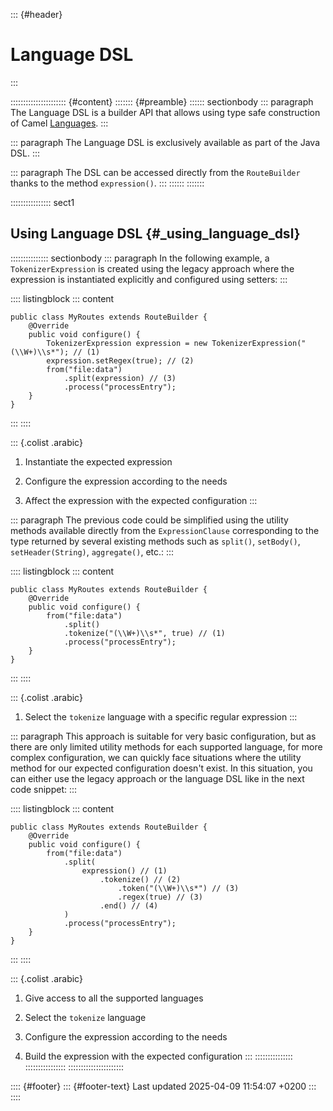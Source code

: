 ::: {#header}
# Language DSL
:::

:::::::::::::::::::::: {#content}
::::::: {#preamble}
:::::: sectionbody
::: paragraph
The Language DSL is a builder API that allows using type safe
construction of Camel [Languages](languages.html).
:::

::: paragraph
The Language DSL is exclusively available as part of the Java DSL.
:::

::: paragraph
The DSL can be accessed directly from the `RouteBuilder` thanks to the
method `expression()`.
:::
::::::
:::::::

:::::::::::::::: sect1
## Using Language DSL {#_using_language_dsl}

::::::::::::::: sectionbody
::: paragraph
In the following example, a `TokenizerExpression` is created using the
legacy approach where the expression is instantiated explicitly and
configured using setters:
:::

:::: listingblock
::: content
``` highlight
public class MyRoutes extends RouteBuilder {
    @Override
    public void configure() {
        TokenizerExpression expression = new TokenizerExpression("(\\W+)\\s*"); // (1)
        expression.setRegex(true); // (2)
        from("file:data")
            .split(expression) // (3)
            .process("processEntry");
    }
}
```
:::
::::

::: {.colist .arabic}
1.  Instantiate the expected expression

2.  Configure the expression according to the needs

3.  Affect the expression with the expected configuration
:::

::: paragraph
The previous code could be simplified using the utility methods
available directly from the `ExpressionClause` corresponding to the type
returned by several existing methods such as `split()`, `setBody()`,
`setHeader(String)`, `aggregate()`, etc.:
:::

:::: listingblock
::: content
``` highlight
public class MyRoutes extends RouteBuilder {
    @Override
    public void configure() {
        from("file:data")
            .split()
            .tokenize("(\\W+)\\s*", true) // (1)
            .process("processEntry");
    }
}
```
:::
::::

::: {.colist .arabic}
1.  Select the `tokenize` language with a specific regular expression
:::

::: paragraph
This approach is suitable for very basic configuration, but as there are
only limited utility methods for each supported language, for more
complex configuration, we can quickly face situations where the utility
method for our expected configuration doesn't exist. In this situation,
you can either use the legacy approach or the language DSL like in the
next code snippet:
:::

:::: listingblock
::: content
``` highlight
public class MyRoutes extends RouteBuilder {
    @Override
    public void configure() {
        from("file:data")
            .split(
                expression() // (1)
                    .tokenize() // (2)
                        .token("(\\W+)\\s*") // (3)
                        .regex(true) // (3)
                    .end() // (4)
            )
            .process("processEntry");
    }
}
```
:::
::::

::: {.colist .arabic}
1.  Give access to all the supported languages

2.  Select the `tokenize` language

3.  Configure the expression according to the needs

4.  Build the expression with the expected configuration
:::
:::::::::::::::
::::::::::::::::
::::::::::::::::::::::

:::: {#footer}
::: {#footer-text}
Last updated 2025-04-09 11:54:07 +0200
:::
::::
